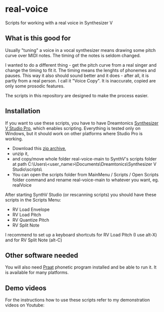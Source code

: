 # real-voice
Scripts for working with a real voice in Synthesizer V

## What is this good for
Usually "tuning" a voice in a vocal synthesizer means drawing some pitch curve over MIDI notes. The timing of the notes is seldom changed.

I wanted to do a different thing - get the pitch curve from a real singer and change the timing to fit it. The timing means the lenghts of phonemes and pauses.
This way it also should sound better and it does - after all, it is partly from a real person. I call it "Voice Copy". It is inaccurate, copied are only some prosodic features.

The scripts in this repository are designed to make the process easier.

## Installation
If you want to use these scripts, you have to have Dreamtonics [Synthesizer V Studio Pro](https://dreamtonics.com/en/synthesizerv/), which enables scripting.
Everything is tested only on Windows, but it should work on other platforms where Studio Pro is working.

- Download this [zip archive](https://github.com/hataori-p/real-voice/archive/refs/heads/main.zip),
- unzip it,
- and copy/move whole folder real-voice-main to SynthV's scripts folder at path C:\\Users\\<user_name>\\Documents\\Dreamtonics\\Synthesizer V Studio\\scripts\\
- You can open the scripts folder from MainMenu / Scripts / Open Scripts folder command and rename real-voice-main to whatever you want, eg. realVoice

After starting SynthV Studio (or rescanning scripts) you should have these scripts in the Scripts Menu:
- RV Load Envelope
- RV Load Pitch
- RV Quantize Pitch
- RV Split Note

I recommend to set up a keyboard shortcuts for RV Load Pitch (I use alt-X) and for RV Split Note (alt-C)

## Other software needed
You will also need [Praat](https://www.fon.hum.uva.nl/praat/) phonetic program installed and be able to run it.
It is available for many platforms.

## Demo videos
For the instructions how to use these scripts refer to my demonstration videos on Youtube:
